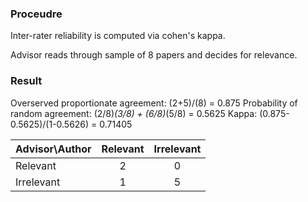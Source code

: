  ### Proceudre
Inter-rater reliability is computed via cohen's kappa.

Advisor reads through sample of 8 papers and decides for relevance.

### Result
Overserved proportionate agreement: (2+5)/(8) = 0.875
Probability of random agreement: (2/8)*(3/8) + (6/8)*(5/8) = 0.5625
Kappa: (0.875-0.5625)/(1-0.5626) = 0.71405

| Advisor\Author |  Relevant | Irrelevant |
| :--- | :---: | :---:|
| Relevant | 2| 0 |
| Irrelevant | 1|5 |
